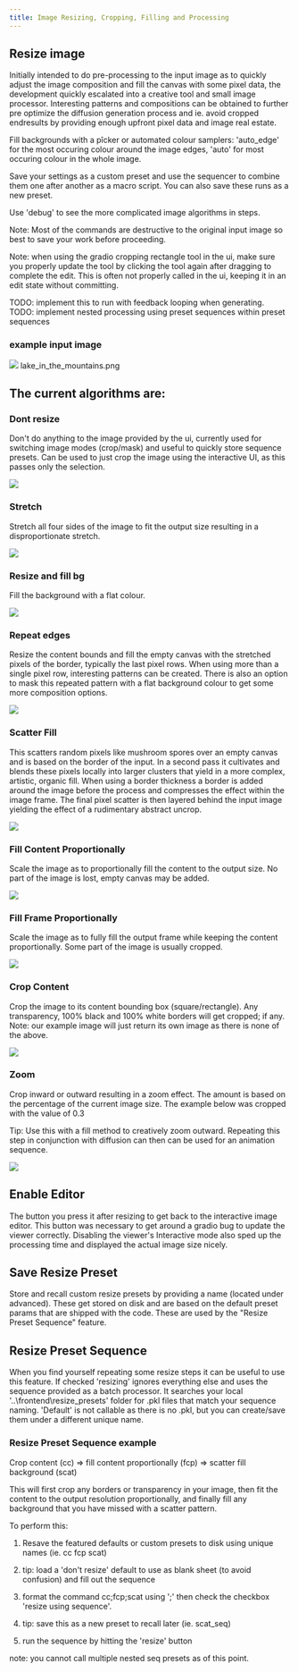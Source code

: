 ```yaml
---
title: Image Resizing, Cropping, Filling and Processing
---
```

<!--
This file is part of stable-diffusion-webui (https://github.com/sd-webui/stable-diffusion-webui/).

Copyright 2022 sd-webui team.
This program is free software: you can redistribute it and/or modify
it under the terms of the GNU Affero General Public License as published by
the Free Software Foundation, either version 3 of the License, or
(at your option) any later version.

This program is distributed in the hope that it will be useful,
but WITHOUT ANY WARRANTY; without even the implied warranty of
MERCHANTABILITY or FITNESS FOR A PARTICULAR PURPOSE.  See the
GNU Affero General Public License for more details.

You should have received a copy of the GNU Affero General Public License
along with this program.  If not, see <http://www.gnu.org/licenses/>.
-->


## Resize image
Initially intended to do pre-processing to the input image as to quickly adjust the image composition and fill the canvas with some pixel data,
the development quickly escalated into a creative tool and small image processor.
Interesting patterns and compositions can be obtained to further pre optimize the diffusion generation process and ie. avoid cropped endresults by providing enough upfront pixel data and image real estate.

Fill backgrounds with a pîcker or automated colour samplers: 'auto_edge' for the most occuring colour around the image edges, 'auto' for most occuring colour in the whole image.

Save your settings as a custom preset and use the sequencer to combine them one after another as a macro script. You can also save these runs as a new preset.

Use 'debug' to see the more complicated image algorithms in steps.

Note: Most of the commands are destructive to the original input image so best to save your work before proceeding.

Note: when using the gradio cropping rectangle tool in the ui, make sure you properly update the tool by clicking the tool again after dragging to complete the edit. 
This is often not properly called in the ui, keeping it in an edit state without committing.

TODO: implement this to run with feedback looping when generating.
TODO: implement nested processing using preset sequences within preset sequences


### example input image

![](../images/image_resize_processing/lake_in_the_mountains.png)
lake_in_the_mountains.png

## The current algorithms are:

### Dont resize
Don't do anything to the image provided by the ui, currently used for switching image modes (crop/mask) and useful to quickly store sequence presets.
Can be used to just crop the image using the interactive UI, as this passes only the selection.

![](../images/image_resize_processing/dont_resize.png)

### Stretch
Stretch all four sides of the image to fit the output size resulting in a disproportionate stretch. 

![](../images/image_resize_processing/stretch.png)

### Resize and fill bg
Fill the background with a flat colour.

![](../images/image_resize_processing/fill_background.png)

### Repeat edges
Resize the content bounds and fill the empty canvas with the stretched pixels of the border, typically the last pixel rows. 
When using more than a single pixel row, interesting patterns can be created.
There is also an option to mask this repeated pattern with a flat background colour to get some more composition options.

![](../images/image_resize_processing/repeat_edges.png)

### Scatter Fill
This scatters random pixels like mushroom spores over an empty canvas and is based on the border of the input. 
In a second pass it cultivates and blends these pixels locally into larger clusters that yield in a more complex, artistic, organic fill.
When using a border thickness a border is added around the image before the process and compresses the effect within the image frame. 
The final pixel scatter is then layered behind the input image yielding the effect of a rudimentary abstract uncrop.

![](../images/image_resize_processing/scatter_fill.png)


### Fill Content Proportionally
Scale the image as to proportionally fill the content to the output size. No part of the image is lost, empty canvas may be added.

![](../images/image_resize_processing/fill_content_proportionally.png)


### Fill Frame Proportionally
Scale the image as to fully fill the output frame while keeping the content proportionally. Some part of the image is usually cropped.

![](../images/image_resize_processing/fill_frame_proportionally.png)


### Crop Content
Crop the image to its content bounding box (square/rectangle). Any transparency, 100% black and 100% white borders will get cropped; if any. 
Note: our example image will just return its own image as there is none of the above.

![](../images/image_resize_processing/crop_to_content.png)


### Zoom
Crop inward or outward resulting in a zoom effect. The amount is based on the percentage of the current image size.
The example below was cropped with the value of 0.3

Tip: Use this with a fill method to creatively zoom outward. 
Repeating this step in conjunction with diffusion can then can be used for an animation sequence.

![](../images/image_resize_processing/zoom.png)

## Enable Editor
The button you press it after resizing to get back to the interactive image editor.
This button was necessary to get around a gradio bug to update the viewer correctly. 
Disabling the viewer's Interactive mode also sped up the processing time and displayed the actual image size nicely.

## Save Resize Preset
Store and recall custom resize presets by providing a name (located under advanced). These get stored on disk and are based on the default preset params that are shipped with the code.
These are used by the "Resize Preset Sequence" feature.

## Resize Preset Sequence
When you find yourself repeating some resize steps it can be useful to use this feature. 
If checked 'resizing' ignores everything else and uses the sequence provided as a batch processor.
It searches your local '..\frontend\resize_presets' folder for .pkl files that match your sequence naming. 
'Default' is not callable as there is no .pkl, but you can create/save them under a different unique name.

### Resize Preset Sequence example
Crop content (cc) => fill content proportionally (fcp) => scatter fill background (scat)

This will first crop any borders or transparency in your image, then fit the content to the output resolution proportionally, 
and finally fill any background that you have missed with a scatter pattern.

To perform this:

1) Resave the featured defaults or custom presets to disk using unique names (ie. cc fcp scat)

2) tip: load a 'don't resize' default to use as blank sheet (to avoid confusion) and fill out the sequence

3) format the command cc;fcp;scat using ';' then check the checkbox 'resize using sequence'.

3) tip: save this as a new preset to recall later (ie. scat_seq)

4) run the sequence by hitting the 'resize' button

note: you cannot call multiple nested seq presets as of this point.
